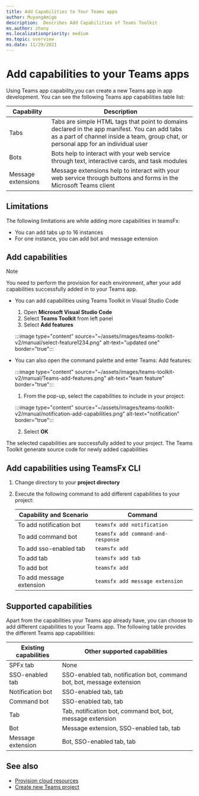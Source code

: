 ```yaml
---
title: Add Capabilities to Your Teams apps
author: MuyangAmigo
description:  Describes Add Capabilities of Teams Toolkit
ms.author: zhany
ms.localizationpriority: medium
ms.topic: overview
ms.date: 11/29/2021
---
```


# Add capabilities to your Teams apps

 Using Teams app capability,you can create a new Teams app in app development. You can see the following Teams app capabilities table list:

|**Capability**|**Description**|
|--------|-------------|
| Tabs |  Tabs are simple HTML tags that point to domains declared in the app manifest. You can add tabs as a part of channel inside a team, group chat, or personal app for an individual user|
| Bots |  Bots help to interact with your web service through text, interactive cards, and task modules|
| Message extensions | Message extensions help to interact with your web service through buttons and forms in the Microsoft Teams client|

## Limitations

The following limitations are while adding more capabilities in teamsFx:

* You can add tabs up to 16 instances
* For one instance, you can add bot and message extension

## Add capabilities

> [!Note]
> You need to perform the provision for each environment, after your add capabilities successfully added in to your Teams app.

* You can add capabilities using Teams Toolkit in Visual Studio Code

    1. Open **Microsoft Visual Studio Code**
    1. Select **Teams Toolkit** from left panel
    1. Select **Add features**

    :::image type="content" source="~/assets/images/teams-toolkit-v2/manual/select-feature1234.png" alt-text="updated one" border="true":::

*   You can also open the command palette and enter Teams: Add features:

    :::image type="content" source="~/assets/images/teams-toolkit-v2/manual/Teams-add-features.png" alt-text="team feature" border="true":::


    1. From the pop-up, select the capabilities to include in your project:

    :::image type="content" source="~/assets/images/teams-toolkit-v2/manual/notification-add-capabilities.png" alt-text="notification" border="true":::


    2. Select **OK**

The selected capabilities are successfully added to your project. The Teams Toolkit generate source code for newly added capabilities

## Add capabilities using TeamsFx CLI

1. Change directory to your **project directory**
1. Execute the following command to add different capabilities to your project:

   |Capability and Scenario| Command|
   |-----------------------|----------|
   |To add notification bot |`teamsfx add notification `|
   |To add command bot  |`teamsfx add command-and-response `|
   |To add sso-enabled tab |`teamsfx add`|
   |To add tab |`teamsfx add tab`|
   |To add bot  |`teamsfx add`|
   |To add message extension   |`teamsfx add message extension`|

## Supported capabilities

Apart from the capabilities your Teams app already have, you can choose to add different capabilities to your Teams app. The following table provides the different Teams app capabilities:

|Existing capabilities|Other supported capabilities|
|--------------------|--------------------|
|SPFx tab |None|
|SSO-enabled tab |SSO-enabled tab, notification bot, command bot, bot, message extension|
|Notification bot |SSO-enabled tab, tab|
|Command bot |SSO-enabled tab, tab|
|Tab |Tab, notification bot, command bot, bot, message extension|
|Bot |Message extension, SSO-enabled tab, tab|
|Message extension |Bot, SSO-enabled tab, tab |

## See also

* [Provision cloud resources](provision.md)
* [Create new Teams project](create-new-project.md)
